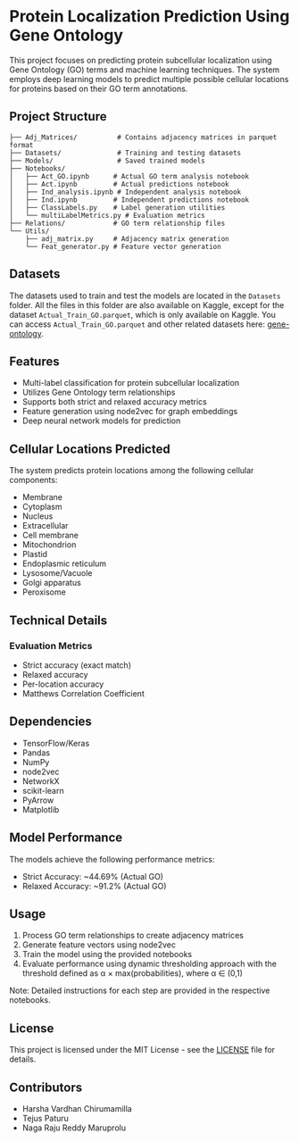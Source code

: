 # Protein Localization Prediction Using Gene Ontology

This project focuses on predicting protein subcellular localization using Gene Ontology (GO) terms and machine learning techniques. The system employs deep learning models to predict multiple possible cellular locations for proteins based on their GO term annotations.

## Project Structure

```
├── Adj_Matrices/          # Contains adjacency matrices in parquet format
├── Datasets/              # Training and testing datasets
├── Models/                # Saved trained models
├── Notebooks/            
│   ├── Act_GO.ipynb      # Actual GO term analysis notebook
│   ├── Act.ipynb         # Actual predictions notebook
│   ├── Ind_analysis.ipynb # Independent analysis notebook
│   ├── Ind.ipynb         # Independent predictions notebook
│   ├── ClassLabels.py    # Label generation utilities
│   └── multiLabelMetrics.py # Evaluation metrics
├── Relations/            # GO term relationship files
└── Utils/
    ├── adj_matrix.py     # Adjacency matrix generation
    └── Feat_generator.py # Feature vector generation
```
## Datasets

The datasets used to train and test the models are located in the `Datasets` folder. All the files in this folder are also available on Kaggle, except for the dataset `Actual_Train_GO.parquet`, which is only available on Kaggle. You can access `Actual_Train_GO.parquet` and other related datasets here: [gene-ontology](https://www.kaggle.com/datasets/harshac1306/gene-ontology).

## Features

- Multi-label classification for protein subcellular localization
- Utilizes Gene Ontology term relationships
- Supports both strict and relaxed accuracy metrics
- Feature generation using node2vec for graph embeddings
- Deep neural network models for prediction

## Cellular Locations Predicted

The system predicts protein locations among the following cellular components:
- Membrane
- Cytoplasm
- Nucleus
- Extracellular
- Cell membrane
- Mitochondrion
- Plastid
- Endoplasmic reticulum
- Lysosome/Vacuole
- Golgi apparatus
- Peroxisome

## Technical Details
### Evaluation Metrics
- Strict accuracy (exact match)
- Relaxed accuracy
- Per-location accuracy
- Matthews Correlation Coefficient

## Dependencies

- TensorFlow/Keras
- Pandas
- NumPy
- node2vec
- NetworkX
- scikit-learn
- PyArrow
- Matplotlib

## Model Performance

The models achieve the following performance metrics:
- Strict Accuracy: ~44.69% (Actual GO)
- Relaxed Accuracy: ~91.2% (Actual GO)

## Usage
1. Process GO term relationships to create adjacency matrices
2. Generate feature vectors using node2vec
3. Train the model using the provided notebooks
4. Evaluate performance using dynamic thresholding approach with the threshold defined as α × max(probabilities), where α ∈ (0,1)

Note: Detailed instructions for each step are provided in the respective notebooks.

## License

This project is licensed under the MIT License - see the [LICENSE](LICENSE) file for details.

## Contributors

- Harsha Vardhan Chirumamilla
- Tejus Paturu
- Naga Raju Reddy Maruprolu
